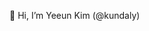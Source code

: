 👋 Hi, I’m Yeeun Kim (@kundaly)


<!---
- 👀 I’m interested in ...
- 🌱 I’m currently learning ...
- 💞️ I’m looking to collaborate on ...
- 📫 How to reach me ...


kundaly/kundaly is a ✨ special ✨ repository because its `README.md` (this file) appears on your GitHub profile.
You can click the Preview link to take a look at your changes.
--->
